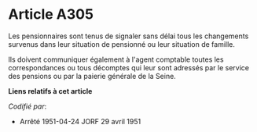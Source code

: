 # Article A305

Les pensionnaires sont tenus de signaler sans délai tous les changements survenus dans leur situation de pensionné ou leur
situation de famille.

Ils doivent communiquer également à l'agent comptable toutes les correspondances ou tous décomptes qui leur sont adressés par
le service des pensions ou par la paierie générale de la Seine.

**Liens relatifs à cet article**

_Codifié par_:

  - Arrêté 1951-04-24 JORF 29 avril 1951
